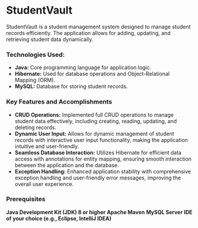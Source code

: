 # StudentVault
StudentVault is a student management system designed to manage student records efficiently. The application allows for adding, updating, and retrieving student data dynamically.

### Technologies Used:

- **Java:** Core programming language for application logic.
- **Hibernate:** Used for database operations and Object-Relational Mapping (ORM).
- **MySQL:** Database for storing student records.

### Key Features and Accomplishments

- **CRUD Operations:** Implemented full CRUD operations to manage student data effectively, including creating, reading, updating, and deleting records.
- **Dynamic User Input:** Allows for dynamic management of student records with interactive user input functionality, making the application intuitive and user-friendly.
- **Seamless Database Interaction:** Utilizes Hibernate for efficient data access with annotations for entity mapping, ensuring smooth interaction between the application and the database.
- **Exception Handling:** Enhanced application stability with comprehensive exception handling and user-friendly error messages, improving the overall user experience.

### Prerequisites

**Java Development Kit (JDK) 8 or higher**
**Apache Maven**
**MySQL Server**
**IDE of your choice (e.g., Eclipse, IntelliJ IDEA)**
